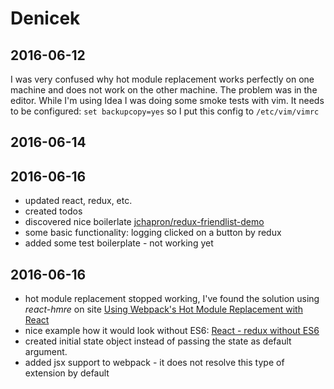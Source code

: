 Denicek
=

2016-06-12
-

I was very confused why hot module replacement works perfectly on one machine and does not work on the other machine.
The problem was in the editor. While I'm using Idea I was doing some smoke tests with vim. It needs to be configured:
`set backupcopy=yes` so I put this config to `/etc/vim/vimrc`


2016-06-14
----------

2016-06-16
----------

* updated react, redux, etc.
* created todos
* discovered nice boilerlate [jchapron/redux-friendlist-demo](https://github.com/jchapron/redux-friendlist-demo)
* some basic functionality: logging clicked on a button by redux
* added some test boilerplate - not working yet

2016-06-16
----------

* hot module replacement stopped working, I've found the solution using _react-hmre_ on site
[Using Webpack's Hot Module Replacement with React](http://matthewlehner.net/react-hot-module-replacement-with-webpack)
* nice example how it would look without ES6:  [React - redux without ES6](http://blog.krawaller.se/posts/a-react-redux-example-app)
* created initial state object instead of passing the state as default argument.
* added jsx support to webpack - it does not resolve this type of extension by default
